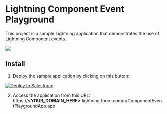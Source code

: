 # Lightning Component Event Playground
This project is a sample Lightning application that demonstrates the use of Lightning Component events.

<img src="https://raw.githubusercontent.com/pozil/sfdc-lightning-component-event-playground/master/gfx/overview.gif"/>


## Install
1. Deploy the sample application by clicking on this button:
<a href="https://githubsfdeploy.herokuapp.com/app/githubdeploy/pozil/sfdc-lightning-component-event-playground">
  <img alt="Deploy to Salesforce"
       src="https://raw.githubusercontent.com/afawcett/githubsfdeploy/master/src/main/webapp/resources/img/deploy.png">
</a>

2. Access the application from this URL:<br/>
https://<b>&lt;YOUR_DOMAIN_HERE&gt;</b>.lightning.force.com/c/ComponentEventPlaygroundApp.app
